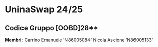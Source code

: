 # UninaSwap 24/25

## Codice Gruppo [OOBD]28**

**Membri:**
  Carrino Emanuele 'N86005084'
  Nicola Ascione 'N86005133'
